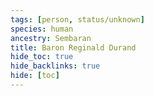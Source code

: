 ```yaml
---
tags: [person, status/unknown]
species: human
ancestry: Sembaran
title: Baron Reginald Durand
hide_toc: true
hide_backlinks: true
hide: [toc]
---
```





